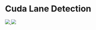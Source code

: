 # Cuda Lane Detection
<a href="https://imgur.com/E0iah8r.png">
  <img src="https://imgur.com/E0iah8r.png" />
</a>
<a href="https://imgur.com/U5jXsji.png">
  <img src="https://imgur.com/U5jXsji.png" />
</a>
